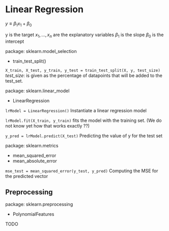 # Linear Regression

$y \equiv \beta_1 x_1 + \beta_0$

y is the target
$x_1, ...,x_n$ are the explanatory variables
$\beta_1$ is the slope
$\beta_0$ is the intercept

package: sklearn.model_selection
  - train_test_split()

`X_train, X_test, y_train, y_test = train_test_split(X, y, test_size)`
*test_size*: is given as the percentage of datapoints that will be added to the test_set. 

package: sklearn.linear_model
  - LinearRegression

`lrModel = LinearRegression()`
Instantiate a linear regression model

`lrModel.fit(X_train, y_train)`
fits the model with the training set. 
(We do not know yet how that works exactly ??) 

`y_pred = lrModel.predict(X_test)`
Predicting the value of y for the test set

package:  sklearn.metrics
  - mean_squared_error
  - mean_absolute_error

`mse_test = mean_squared_error(y_test, y_pred)`
Computing the MSE for the predicted vector

## Preprocessing

package: sklearn.preprocessing
  - PolynomialFeatures

TODO




